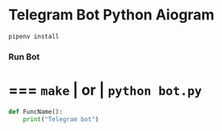 # Telegram Bot Python Aiogram

```gitbash
pipenv install 
```
### Run Bot
===
``` make ``` | or | ``` python bot.py ```
===
```python
def FuncName():
    print("Telegram bot")
```

